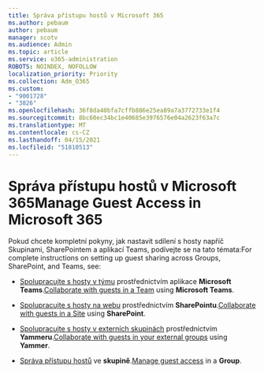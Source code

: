 ```yaml
---
title: Správa přístupu hostů v Microsoft 365
ms.author: pebaum
author: pebaum
manager: scotv
ms.audience: Admin
ms.topic: article
ms.service: o365-administration
ROBOTS: NOINDEX, NOFOLLOW
localization_priority: Priority
ms.collection: Adm_O365
ms.custom:
- "9001728"
- "3826"
ms.openlocfilehash: 36f8da40bfa7cffb886e25ea89a7a3772733e1f4
ms.sourcegitcommit: 8bc60ec34bc1e40685e3976576e04a2623f63a7c
ms.translationtype: MT
ms.contentlocale: cs-CZ
ms.lasthandoff: 04/15/2021
ms.locfileid: "51810513"
---
```

# <a name="manage-guest-access-in-microsoft-365"></a><span data-ttu-id="11aae-102">Správa přístupu hostů v Microsoft 365</span><span class="sxs-lookup"><span data-stu-id="11aae-102">Manage Guest Access in Microsoft 365</span></span>

<span data-ttu-id="11aae-103">Pokud chcete kompletní pokyny, jak nastavit sdílení s hosty napříč Skupinami, SharePointem a aplikací Teams, podívejte se na tato témata:</span><span class="sxs-lookup"><span data-stu-id="11aae-103">For complete instructions on setting up guest sharing across Groups, SharePoint, and Teams, see:</span></span> 

- <span data-ttu-id="11aae-104">[Spolupracujte s hosty v týmu](https://docs.microsoft.com/microsoft-365/solutions/collaborate-as-team?view=o365-worldwide) prostřednictvím aplikace **Microsoft Teams**.</span><span class="sxs-lookup"><span data-stu-id="11aae-104">[Collaborate with guests in a Team](https://docs.microsoft.com/microsoft-365/solutions/collaborate-as-team?view=o365-worldwide) using **Microsoft Teams**.</span></span> 

- <span data-ttu-id="11aae-105">[Spolupracujte s hosty na webu](https://docs.microsoft.com/microsoft-365/solutions/collaborate-in-site?view=o365-worldwide) prostřednictvím **SharePointu**.</span><span class="sxs-lookup"><span data-stu-id="11aae-105">[Collaborate with guests in a Site](https://docs.microsoft.com/microsoft-365/solutions/collaborate-in-site?view=o365-worldwide) using **SharePoint**.</span></span> 

- <span data-ttu-id="11aae-106">[Spolupracujte s hosty v externích skupinách](https://docs.microsoft.com/yammer/work-with-external-users/create-and-manage-external-groups?redirectSourcePath=%252farticle%252f9ccd15ce-0efc-4dc1-81bc-4a424ab6f92a.aspx) prostřednictvím **Yammeru**.</span><span class="sxs-lookup"><span data-stu-id="11aae-106">[Collaborate with guests in your external groups](https://docs.microsoft.com/yammer/work-with-external-users/create-and-manage-external-groups?redirectSourcePath=%252farticle%252f9ccd15ce-0efc-4dc1-81bc-4a424ab6f92a.aspx) using **Yammer**.</span></span> 

- <span data-ttu-id="11aae-107">[Správa přístupu hostů](https://docs.microsoft.com/microsoft-365/admin/create-groups/manage-guest-access-in-groups?view=o365-worldwide) ve **skupině**.</span><span class="sxs-lookup"><span data-stu-id="11aae-107">[Manage guest access](https://docs.microsoft.com/microsoft-365/admin/create-groups/manage-guest-access-in-groups?view=o365-worldwide) in a **Group**.</span></span>
